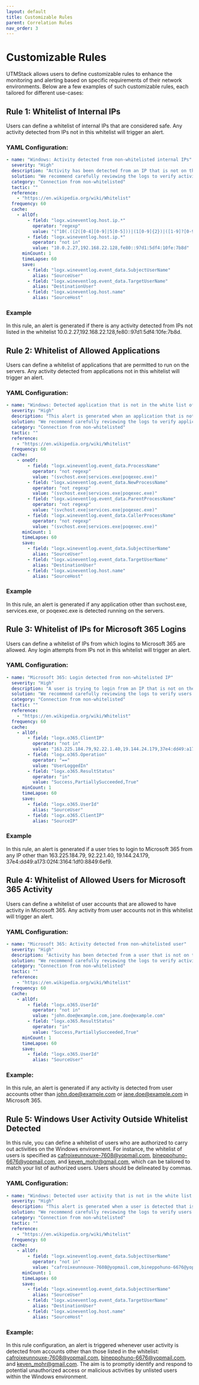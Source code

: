 ```yaml
---
layout: default
title: Customizable Rules
parent: Correlation Rules
nav_order: 3
---
```


# Customizable Rules

UTMStack allows users to define customizable rules to enhance the monitoring and alerting based on specific requirements of their network environments. Below are a few examples of such customizable rules, each tailored for different use-cases:

## Rule 1: Whitelist of Internal IPs
Users can define a whitelist of internal IPs that are considered safe. Any activity detected from IPs not in this whitelist will trigger an alert.

### YAML Configuration:
```yaml
- name: "Windows: Activity detected from non-whitelisted internal IPs"
  severity: "High"
  description: "Activity has been detected from an IP that is not on the whitelist of allowed internal IPs"
  solution: "We recommend carefully reviewing the logs to verify activity from an IP that is not on the whitelist of allowed internal IPs"
  category: "Connection from non-whitelisted"
  tactic: ""
  reference: 
    - "https://en.wikipedia.org/wiki/Whitelist"
  frequency: 60
  cache:
    - allOf:
        - field: "logx.wineventlog.host.ip.*"
          operator: "regexp"
          value: "(^10(.((2([0-4][0-9]|5[0-5]))|(1[0-9]{2})|([1-9]?[0-9]))){3}$|^172(.(1[6-9]|2[0-9]|3[0-1])(.((2([0-4][0-9]|5[0-5]))|(1[0-9]{2})|([1-9]?[0-9]))){2})$|^(192.168|169.254)(.((2([0-4][0-9]|5[0-5]))|(1[0-9]{2})|([1-9]?[0-9]))){2}$|^FE80::)"
        - field: "logx.wineventlog.host.ip.*"
          operator: "not in"
          value: "10.0.2.27,192.168.22.128,fe80::97d1:5df4:10fe:7b8d"
      minCount: 1
      timeLapse: 60
      save:
        - field: "logx.wineventlog.event_data.SubjectUserName"
          alias: "SourceUser"
        - field: "logx.wineventlog.event_data.TargetUserName"
          alias: "DestinationUser"
        - field: "logx.wineventlog.host.name"
          alias: "SourceHost"
```

###  Example
In this rule, an alert is generated if there is any activity detected from IPs not listed in the whitelist 10.0.2.27,192.168.22.128,fe80::97d1:5df4:10fe:7b8d.

## Rule 2: Whitelist of Allowed Applications
Users can define a whitelist of applications that are permitted to run on the servers. Any activity detected from applications not in this whitelist will trigger an alert.

### YAML Configuration:
``` yml
- name: "Windows: Detected application that is not in the white list of allowed applications"
  severity: "High"
  description: "This alert is generated when an application that is not on the white list of allowed applications is detected."
  solution: "We recommend carefully reviewing the logs to verify applications that are not whitelisted"
  category: "Connection from non-whitelisted"
  tactic: ""
  reference: 
    - "https://en.wikipedia.org/wiki/Whitelist"
  frequency: 60
  cache:
    - oneOf:
        - field: "logx.wineventlog.event_data.ProcessName"
          operator: "not regexp"
          value: "(svchost.exe|services.exe|poqexec.exe)"
        - field: "logx.wineventlog.event_data.NewProcessName"
          operator: "not regexp"
          value: "(svchost.exe|services.exe|poqexec.exe)"
        - field: "logx.wineventlog.event_data.ParentProcessName"
          operator: "not regexp"
          value: "(svchost.exe|services.exe|poqexec.exe)"
        - field: "logx.wineventlog.event_data.CallerProcessName"
          operator: "not regexp"
          value: "(svchost.exe|services.exe|poqexec.exe)"
      minCount: 1
      timeLapse: 60
      save:
        - field: "logx.wineventlog.event_data.SubjectUserName"
          alias: "SourceUser"
        - field: "logx.wineventlog.event_data.TargetUserName"
          alias: "DestinationUser"
        - field: "logx.wineventlog.host.name"
          alias: "SourceHost"
```

### Example
In this rule, an alert is generated if any application other than svchost.exe, services.exe, or poqexec.exe is detected running on the servers.

## Rule 3: Whitelist of IPs for Microsoft 365 Logins

Users can define a whitelist of IPs from which logins to Microsoft 365 are allowed. Any login attempts from IPs not in this whitelist will trigger an alert.

### YAML Configuration:

``` yml
- name: "Microsoft 365: Login detected from non-whitelisted IP"
  severity: "High"
  description: "A user is trying to login from an IP that is not on the whitelist"
  solution: "We recommend carefully reviewing the logs to verify users attempting to login from an IP that is not on the whitelist"
  category: "Connection from non-whitelisted"
  tactic: ""
  reference: 
    - "https://en.wikipedia.org/wiki/Whitelist"
  frequency: 60
  cache:
    - allOf:
        - field: "logx.o365.ClientIP"
          operator: "not in"
          value: "163.225.184.79,92.22.1.40,19.144.24.179,37e4:dd49:a173:02f4:3164:1df0:8849:6ef9"
        - field: "logx.o365.Operation"
          operator: "=="
          value: "UserLoggedIn"
        - field: "logx.o365.ResultStatus"
          operator: "in"
          value: "Success,PartiallySucceeded,True"
      minCount: 1
      timeLapse: 60
      save:
        - field: "logx.o365.UserId"
          alias: "SourceUser"
        - field: "logx.o365.ClientIP"
          alias: "SourceIP"

```

### Example
In this rule, an alert is generated if a user tries to login to Microsoft 365 from any IP other than 163.225.184.79, 92.22.1.40, 19.144.24.179, 37e4:dd49:a173:02f4:3164:1df0:8849:6ef9.


## Rule 4: Whitelist of Allowed Users for Microsoft 365 Activity

Users can define a whitelist of user accounts that are allowed to have activity in Microsoft 365. Any activity from user accounts not in this whitelist will trigger an alert.

### YAML Configuration:

``` yml
- name: "Microsoft 365: Activity detected from non-whitelisted user"
  severity: "High"
  description: "Activity has been detected from a user that is not on the whitelist"
  solution: "We recommend carefully reviewing the logs to verify activity from a user that is not on the whitelist"
  category: "Connection from non-whitelisted"
  tactic: ""
  reference: 
    - "https://en.wikipedia.org/wiki/Whitelist"
  frequency: 60
  cache:
    - allOf:
        - field: "logx.o365.UserId"
          operator: "not in"
          value: "john.doe@example.com,jane.doe@example.com"
        - field: "logx.o365.ResultStatus"
          operator: "in"
          value: "Success,PartiallySucceeded,True"
      minCount: 1
      timeLapse: 60
      save:
        - field: "logx.o365.UserId"
          alias: "SourceUser"
```

### Example:
In this rule, an alert is generated if any activity is detected from user accounts other than john.doe@example.com or jane.doe@example.com in Microsoft 365.

## Rule 5: Windows User Activity Outside Whitelist Detected

In this rule, you can define a whitelist of users who are authorized to carry out activities on the Windows environment. For instance, the whitelist of users is specified as cafroixeunnouxe-7608@yopmail.com, bineppohuno-6676@yopmail.com, and keven_mohr@gmail.com, which can be tailored to match your list of authorized users. Users should be delineated by commas.

### YAML Configuration:

``` yml
- name: "Windows: Detected user activity that is not in the white list of allowed users"
  severity: "High"
  description: "This alert is generated when a user is detected that is not on the white list of allowed users."
  solution: "We recommend carefully reviewing the logs to verify users who are not whitelisted."
  category: "Connection from non-whitelisted"
  tactic: ""
  reference: 
    - "https://en.wikipedia.org/wiki/Whitelist"
  frequency: 60
  cache:
    - allOf:
        - field: "logx.wineventlog.event_data.SubjectUserName"
          operator: "not in"
          value: "cafroixeunnouxe-7608@yopmail.com,bineppohuno-6676@yopmail.com,keven_mohr@gmail.com"
      minCount: 1
      timeLapse: 60
      save:
        - field: "logx.wineventlog.event_data.SubjectUserName"
          alias: "SourceUser"
        - field: "logx.wineventlog.event_data.TargetUserName"
          alias: "DestinationUser"
        - field: "logx.wineventlog.host.name"
          alias: "SourceHost"

```

### Example:
In this rule configuration, an alert is triggered whenever user activity is detected from accounts other than those listed in the whitelist: cafroixeunnouxe-7608@yopmail.com, bineppohuno-6676@yopmail.com, and keven_mohr@gmail.com. The aim is to promptly identify and respond to potential unauthorized access or malicious activities by unlisted users within the Windows environment.